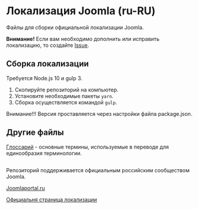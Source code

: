 # Локализация Joomla (ru-RU)

Файлы для сборки официальной локализации Joomla.

**Внимание!** Если вам необходимо дополнить или исправить локализацию, то создайте [Issue](https://github.com/JPathRu/localisation/issues/new).

## Сборка локализации
Требуется Node.js 10 и gulp 3.
1. Скопируйте репозиторий на компьютер.
1. Установите необходимые пакеты `yarn`.
1. Сборка осуществляется командой `gulp`.

Внимание!!! Версия проставляется через настройки файла package.json.

## Другие файлы
[Глоссарий](glossary) - основные термины, используемые в переводе для единообразия терминологии.

##
Репозиторий поддерживается официальным российским сообществом Joomla.

[Joomlaportal.ru](https://joomlaportal.ru) 

[Официальня страница локализации](https://joomlaportal.ru/russian-joomla) 
